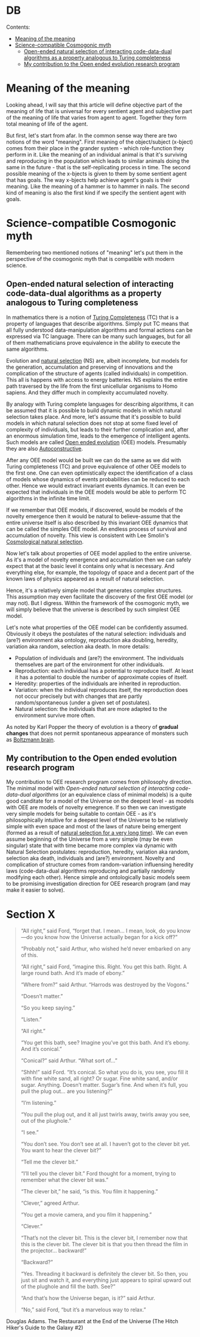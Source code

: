 # DB

Contents:

* [Meaning of the meaning](#meaning-of-the-meaning)
* [Science-compatible Cosmogonic myth](#science-compatible-cosmogonic-myth)
  * [Open-ended natural selection of interacting code-data-dual algorithms as a property analogous to Turing completeness](#open-ended-natural-selection-of-interacting-code-data-dual-algorithms-as-a-property-analogous-to-turing-completeness)
  * [My contribution to the Open ended evolution research program](#my-contribution-to-the-open-ended-evolution-research-program)


# Meaning of the meaning

Looking ahead, I will say that this article will define objective part of the meaning of life that is universal for every sentient agent and subjective part of the meaning of life that varies from agent to agent. Together they form total meaning of life of the agent.

But first, let's start from afar. In the common sense way there are two notions of the word "meaning". First meaning of the object/subject (x-bject) comes from their place in the grander system - which role-function they perform in it. Like the meaning of an individual animal is that it's surviving and reproducing in the population which leads to similar animals doing the same in the future - that is the self-replicating process in time. The second possible meaning of the x-bjects is given to them by some sentient agent that has goals. The way x-bjects help achieve agent's goals is their meaning. Like the meaning of a hammer is to hammer in nails. The second kind of meaning is also the first kind if we specify the sentient agent with goals.


# Science-compatible Cosmogonic myth

Remembering two mentioned notions of "meaning" let's put them in the perspective of the cosmogonic myth that is compatible with modern science.

## Open-ended natural selection of interacting code-data-dual algorithms as a property analogous to Turing completeness

In mathematics there is a notion of [Turing Completeness](https://en.wikipedia.org/wiki/Turing_completeness) (TC) that is a property of languages that describe algorithms. Simply put TC means that all fully understood data-manipulation algorithms and formal actions can be expressed via TC language. There can be many such languages, but for all of them mathematicians prove equivalence in the ability to execute the same algorithms.

Evolution and [natural selection](https://en.wikipedia.org/wiki/Natural_selection) (NS) are, albeit incomplete, but models for the generation, accumulation and preserving of innovations and the complication of the structure of agents (called individuals) in competition. This all is happens with access to energy batteries. NS explains the entire path traversed by the life from the first unicellular organisms to Homo sapiens. And they differ much in complexity accumulated novelty.

By analogy with Turing complete languages for describing algorithms, it can be assumed that it is possible to build dynamic models in which natural selection takes place. And more, let's assume that it's possible to build models in which natural selection does not stop at some fixed level of complexity of individuals, but leads to their further complication and, after an enormous simulation time, leads to the emergence of intelligent agents. Such models are called [Open ended evolution](https://www.reddit.com/r/oee/) (OEE) models. Presumably they are also [Autoconstructive](https://en.wikipedia.org/wiki/Autoconstructive_evolution).

After any OEE model would be built we can do the same as we did with Turing completeness (TC) and prove equivalence of other OEE models to the first one. One can even optimistically expect the identification of a class of models whose dynamics of events probabilities can be reduced to each other. Hence we would extract invariant events dynamics. It can even be expected that individuals in the OEE models would be able to perform TC algorithms in the infinite time limit.

If we remember that OEE models, if discovered, would be models of the novelty emergence then it would be natural to believe-assume that the entire universe itself is also described by this invariant OEE dynamics that can be called the simples OEE model. An endless process of survival and accumulation of novelty. This view is consistent with Lee Smolin's [Cosmological natural selection](https://en.wikipedia.org/wiki/Cosmological_natural_selection).

Now let's talk about properties of OEE model applied to the entire universe. As it's a model of novelty emergence and accumulation then we can safely expect that at the basic level it contains only what is necessary. And everything else, for example, the topology of space and a decent part of the known laws of physics appeared as a result of natural selection.

Hence, it's a relatively simple model that generates complex structures. This assumption may even facilitate the discovery of the first OEE model (or may not). But I digress. Within the framework of the cosmogonic myth, we will simply believe that the universe is described by such simplest OEE model.

Let's note what properties of the OEE model can be confidently assumed. Obviously it obeys the postulates of the natural selection: individuals and (are?) environment aka ontology, reproduction aka doubling, heredity, variation aka random, selection aka death. In more details:

* Population of individuals and (are?) the environment. The individuals themselves are part of the environment for other individuals.
* Reproduction: each individual has a potential to reproduce itself. At least it has a potential to double the number of approximate copies of itself.
* Heredity: properties of the individuals are inherited in reproduction.
* Variation: when the individual reproduces itself, the reproduction does not occur precisely but with changes that are partly random/spontaneous (under a given set of postulates).
* Natural selection: the individuals that are more adapted to the environment survive more often.

As noted by Karl Popper the theory of evolution is a theory of **gradual changes** that does not permit spontaneous appearance of monsters such as [Boltzmann brain](https://en.wikipedia.org/wiki/Boltzmann_brain).


## My contribution to the Open ended evolution research program

My contribution to OEE research program comes from philosophy direction. The minimal model with *Open-ended natural selection of interacting code-data-dual algorithms* (or an equivalence class of minimal models) is a quite good canditate for a model of the Universe on the deepest level - as models with OEE are models of novelty emegrence. If so then we can investigate very simple models for being suitable to contain OEE - as it's philosophically intuitive for a deepest level of the Universe to be relatively simple with even space and most of the laws of nature being emergent (formed as a result of [natural selection for a very long time](https://en.wikipedia.org/wiki/Cosmological_natural_selection)). We can even assume beginning of the Universe from a very simple (may be even singular) state that with time became more complex via dynamic with Natural Selection postulates: reproduction, heredity, variation aka random, selection aka death, individuals and (are?) environment. Novelty and complication of structure comes from random-variation influensing heredity laws (code-data-dual algorithms reproducing and partially randomly modifying each other). Hence simple and ontologically basic models seem to be promising investigation direction for OEE research program (and may make it easier to solve).


# Section X

> “All right,” said Ford, “forget that. I mean… I mean, look, do you know—do you know how the Universe actually began for a kick off?”
> 
> “Probably not,” said Arthur, who wished he’d never embarked on any of this.
> 
> “All right,” said Ford, “imagine this. Right. You get this bath. Right. A large round bath. And it’s made of ebony.”
> 
> “Where from?” said Arthur. “Harrods was destroyed by the Vogons.”
> 
> “Doesn’t matter.”
> 
> “So you keep saying.”
> 
> “Listen.”
> 
> “All right.”
> 
> “You get this bath, see? Imagine you’ve got this bath. And it’s ebony. And it’s conical.”
> 
> “Conical?” said Arthur. “What sort of…”
> 
> “Shhh!” said Ford. “It’s conical. So what you do is, you see, you fill it with fine white sand, all right? Or sugar. Fine white sand, and/or sugar. Anything. Doesn’t matter. Sugar’s fine. And when it’s full, you pull the plug out… are you listening?”
> 
> “I’m listening.”
> 
> “You pull the plug out, and it all just twirls away, twirls away you see, out of the plughole.”
> 
> “I see.”
> 
> “You don’t see. You don’t see at all. I haven’t got to the clever bit yet. You want to hear the clever bit?”
> 
> “Tell me the clever bit.”
> 
> “I’ll tell you the clever bit.” Ford thought for a moment, trying to remember what the clever bit was.”
> 
> “The clever bit,” he said, “is this. You film it happening.”
> 
> “Clever,” agreed Arthur.
> 
> “You get a movie camera, and you film it happening.”
> 
> “Clever.”
> 
> “That’s not the clever bit. This is the clever bit, I remember now that this is the clever bit. The clever bit is that you then thread the film in the projector… backward!”
> 
> “Backward?”
> 
> “Yes. Threading it backward is definitely the clever bit. So then, you just sit and watch it, and everything just appears to spiral upward out of the plughole and fill the bath. See?”
> 
> “And that’s how the Universe began, is it?” said Arthur.
> 
> “No,” said Ford, “but it’s a marvelous way to relax.”

Douglas Adams. The Restaurant at the End of the Universe (The Hitch Hiker's Guide to the Galaxy #2)
